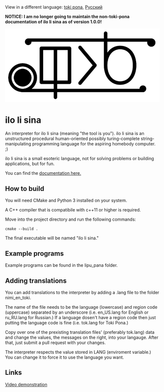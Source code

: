 View in a different language: [toki pona](../README.md "lukin kepeken toki pona"), [Русский](README-ru_RU.md "Смотреть на русском")

**NOTICE: I am no longer going to maintain the non-toki-pona documentation of ilo li sina as of version 1.0.0!**

![ilo li sina logo](../sitelen-suli.png)

# **ilo li sina**

An interpreter for ilo li sina (meaning "the tool is you"). ilo li sina is an unstructured procedural human-oriented possibly turing-complete string-manipulating programming language for the aspiring homebody computer. ;)

ilo li sina is a small esoteric language, not for solving problems or building applications, but for fun.

You can find the [documentation here.](nasin_kepeken-en_US.md "ilo li sina documentation")

## **How to build**

You will need CMake and Python 3 installed on your system.

A C++ compiler that is compatibile with c++11 or higher is required.

Move into the project directory and run the following commands:

```console
cmake --build .
```

The final executable will be named "ilo li sina."

## **Example programs**

Example programs can be found in the lipu_pana folder.

## **Adding translations**

You can add translations to the interpreter by adding a .lang file to the folder nimi_en_toki.

The name of the file needs to be the language (lowercase) and region code (uppercase) separated by an underscore (i.e. en_US.lang for English or ru_RU.lang for Russian.) If a language dosen't have a region code then just putting the language code is fine (i.e. tok.lang for Toki Pona.)

Copy over one of the prexisting translation files' (preferably tok.lang) data and change the values, the messages on the right, into your langauge. After that, just submit a pull request with your changes.

The interpreter respects the value stored in LANG (enviroment variable.) You can change it to force it to use the language you want.

## **Links**

[Video demonstration](https://youtu.be/OQuuAVNZ0P8 "ilo li sina video demonstration")
